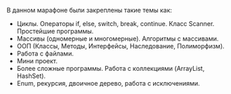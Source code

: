 В данном марафоне были закреплены такие темы как: 
- Циклы. Операторы if, else, switch, break, continue. Класс Scanner. Простейшие программы.
- Массивы (одномерные и многомерные). Алгоритмы с массивами.
- ООП (Классы, Методы, Интерфейсы, Наследование, Полиморфизм).
- Работа с файлами.
- Мини проект.
- Более сложные программы. Работа с коллекциями (ArrayList, HashSet).
- Enum, рекурсия, двоичное дерево, работа с исключениями.
